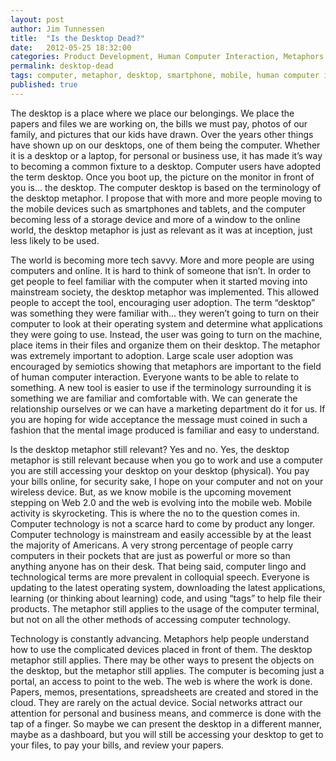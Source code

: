 ```yaml
---
layout: post
author: Jim Tunnessen
title:  "Is the Desktop Dead?"
date:   2012-05-25 18:32:00
categories: Product Development, Human Computer Interaction, Metaphors
permalink: desktop-dead
tags: computer, metaphor, desktop, smartphone, mobile, human computer interaction, 
published: true
---	
```


The desktop is a place where we place our belongings. We place the papers and files we are working on, the bills we must pay, photos of our family, and pictures that our kids have drawn. Over the years other things have shown up on our desktops, one of them being the computer. Whether it is a desktop or a laptop, for personal or business use, it has made it’s way to becoming a common fixture to a desktop. Computer users have adopted the term desktop. Once you boot up, the picture on the monitor in front of you is... the desktop. The computer desktop is based on the terminology of the desktop metaphor. I propose that with more and more people moving to the mobile devices such as smartphones and tablets, and the computer becoming less of a storage device and more of a window to the online world, the desktop metaphor is just as relevant as it was at inception, just less likely to be used.

The world is becoming more tech savvy. More and more people are using computers and online. It is hard to think of someone that isn’t. In order to get people to feel familiar with the computer when it started moving into mainstream society, the desktop metaphor was implemented. This allowed people to accept the tool, encouraging user adoption. The term “desktop” was something they were familiar with... they weren’t going to turn on their computer to look at their operating system and determine what applications they were going to use. Instead, the user was going to turn on the machine, place items in their files and organize them on their desktop. The metaphor was extremely important to adoption. Large scale user adoption was encouraged by semiotics showing that metaphors are important to the field of human computer interaction. Everyone wants to be able to relate to something. A new tool is easier to use if the terminology surrounding it is something we are familiar and comfortable with. We can generate the relationship ourselves or we can have a marketing department do it for us. If you are hoping for wide acceptance the message must coined in such a fashion that the mental image produced is familiar and easy to understand.

Is the desktop metaphor still relevant? Yes and no. Yes, the desktop metaphor is still relevant because when you go to work and use a computer you are still accessing your desktop on your desktop (physical). You pay your bills online, for security sake, I hope on your computer and not on your wireless device. But, as we know mobile is the upcoming movement stepping on Web 2.0 and the web is evolving into the mobile web. Mobile activity is skyrocketing. This is where the no to the question comes in. Computer technology is not a scarce hard to come by product any longer. Computer technology is mainstream and easily accessible by at the least the majority of Americans. A very strong percentage of people carry computers in their pockets that are just as powerful or more so than anything anyone has on their desk. That being said, computer lingo and technological terms are more prevalent in colloquial speech. Everyone is updating to the latest operating system, downloading the latest applications, learning (or thinking about learning) code, and using “tags”  to help file their products. The metaphor still applies to the usage of the computer terminal, but not on all the other methods of accessing computer technology.

Technology is constantly advancing. Metaphors help people understand how to use the complicated devices placed in front of them. The desktop metaphor still applies. There may be other ways to present the objects on the desktop, but the metaphor still applies. The computer is becoming just a portal, an access to point to the web. The web is where the work is done. Papers, memos, presentations, spreadsheets are created and stored in the cloud. They are rarely on the actual device. Social networks attract our attention for personal and business means, and commerce is done with the tap of a finger. So maybe we can present the desktop in a different manner, maybe as a dashboard, but you will still be accessing your desktop to get to your files, to pay your bills, and review your papers.

